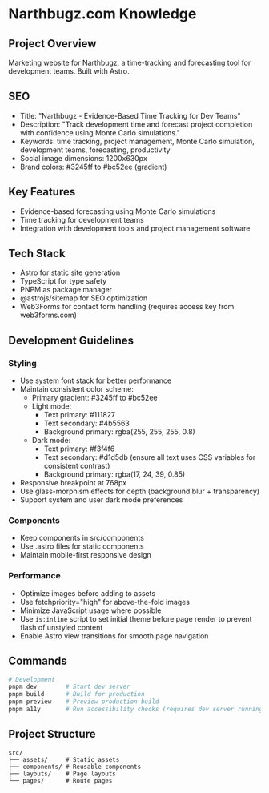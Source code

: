 # Narthbugz.com Knowledge

## Project Overview
Marketing website for Narthbugz, a time-tracking and forecasting tool for development teams. Built with Astro.

## SEO
- Title: "Narthbugz - Evidence-Based Time Tracking for Dev Teams"
- Description: "Track development time and forecast project completion with confidence using Monte Carlo simulations."
- Keywords: time tracking, project management, Monte Carlo simulation, development teams, forecasting, productivity
- Social image dimensions: 1200x630px
- Brand colors: #3245ff to #bc52ee (gradient)

## Key Features
- Evidence-based forecasting using Monte Carlo simulations
- Time tracking for development teams
- Integration with development tools and project management software

## Tech Stack
- Astro for static site generation
- TypeScript for type safety
- PNPM as package manager
- @astrojs/sitemap for SEO optimization
- Web3Forms for contact form handling (requires access key from web3forms.com)

## Development Guidelines

### Styling
- Use system font stack for better performance
- Maintain consistent color scheme:
  - Primary gradient: #3245ff to #bc52ee
  - Light mode:
    - Text primary: #111827
    - Text secondary: #4b5563
    - Background primary: rgba(255, 255, 255, 0.8)
  - Dark mode:
    - Text primary: #f3f4f6
    - Text secondary: #d1d5db (ensure all text uses CSS variables for consistent contrast)
    - Background primary: rgba(17, 24, 39, 0.85)
- Responsive breakpoint at 768px
- Use glass-morphism effects for depth (background blur + transparency)
- Support system and user dark mode preferences

### Components
- Keep components in src/components
- Use .astro files for static components
- Maintain mobile-first responsive design

### Performance
- Optimize images before adding to assets
- Use fetchpriority="high" for above-the-fold images
- Minimize JavaScript usage where possible
- Use `is:inline` script to set initial theme before page render to prevent flash of unstyled content
- Enable Astro view transitions for smooth page navigation

## Commands
```bash
# Development
pnpm dev        # Start dev server
pnpm build      # Build for production
pnpm preview    # Preview production build
pnpm a11y       # Run accessibility checks (requires dev server running)
```

## Project Structure
```
src/
├── assets/     # Static assets
├── components/ # Reusable components
├── layouts/    # Page layouts
└── pages/      # Route pages
```
